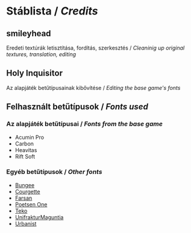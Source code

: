 # Stáblista / *Credits*

## smileyhead
Eredeti textúrák letisztítása, fordítás, szerkesztés / *Cleaninig up original textures, translation, editing*

## Holy Inquisitor
Az alapjáték betűtípusainak kibővítése / *Editing the base game's fonts*

## Felhasznált betűtípusok / *Fonts used*
### Az alapjáték betűtípusai / *Fonts from the base game*
- Acumin Pro
- Carbon
- Heavitas
- Rift Soft

### Egyéb betűtípusok / *Other fonts*
- [Bungee](https://fonts.google.com/specimen/Bungee)
- [Courgette](https://fonts.google.com/specimen/Courgette)
- [Farsan](https://fonts.google.com/specimen/Farsan)
- [Poetsen One](https://fonts.google.com/specimen/Poetsen+One)
- [Teko](https://fonts.google.com/specimen/Teko)
- [UnifrakturMaguntia](https://fonts.google.com/specimen/UnifrakturMaguntia)
- [Urbanist](https://fonts.google.com/specimen/Urbanist)
